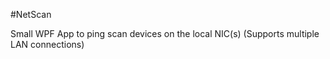 #NetScan

Small WPF App to ping scan devices on the local NIC(s) (Supports multiple LAN connections)